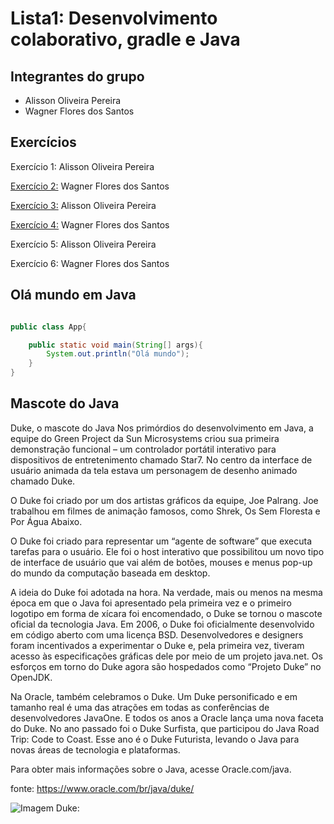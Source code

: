 # Lista1: Desenvolvimento colaborativo, gradle e Java

## Integrantes do grupo
- Alisson Oliveira Pereira
- Wagner Flores dos Santos

## Exercícios

Exercício 1: Alisson Oliveira Pereira

[Exercício 2:](./exercicio-02) Wagner Flores dos Santos

[Exercício 3:](./exercicio-03) Alisson Oliveira Pereira

[Exercício 4:](./exercicio-04) Wagner Flores dos Santos

Exercício 5: Alisson Oliveira Pereira

Exercício 6: Wagner Flores dos Santos

## Olá mundo em Java
```Java

public class App{

    public static void main(String[] args){
        System.out.println("Olá mundo");
    }
}

```

## Mascote do Java

Duke, o mascote do Java
Nos primórdios do desenvolvimento em Java, a equipe do Green Project da Sun Microsystems criou sua primeira demonstração funcional – um controlador portátil interativo para dispositivos de entretenimento chamado Star7. No centro da interface de usuário animada da tela estava um personagem de desenho animado chamado Duke.

O Duke foi criado por um dos artistas gráficos da equipe, Joe Palrang. Joe trabalhou em filmes de animação famosos, como Shrek, Os Sem Floresta e Por Água Abaixo.

O Duke foi criado para representar um “agente de software” que executa tarefas para o usuário. Ele foi o host interativo que possibilitou um novo tipo de interface de usuário que vai além de botões, mouses e menus pop-up do mundo da computação baseada em desktop.

A ideia do Duke foi adotada na hora. Na verdade, mais ou menos na mesma época em que o Java foi apresentado pela primeira vez e o primeiro logotipo em forma de xícara foi encomendado, o Duke se tornou o mascote oficial da tecnologia Java. Em 2006, o Duke foi oficialmente desenvolvido em código aberto com uma licença BSD. Desenvolvedores e designers foram incentivados a experimentar o Duke e, pela primeira vez, tiveram acesso às especificações gráficas dele por meio de um projeto java.net. Os esforços em torno do Duke agora são hospedados como “Projeto Duke” no OpenJDK.

Na Oracle, também celebramos o Duke. Um Duke personificado e em tamanho real é uma das atrações em todas as conferências de desenvolvedores JavaOne. E todos os anos a Oracle lança uma nova faceta do Duke. No ano passado foi o Duke Surfista, que participou do Java Road Trip: Code to Coast. Esse ano é o Duke Futurista, levando o Java para novas áreas de tecnologia e plataformas.

Para obter mais informações sobre o Java, acesse Oracle.com/java.

fonte: https://www.oracle.com/br/java/duke/

![Imagem Duke: ](https://www.oracle.com/a/ocom/img/rc24-duke-java-mascot.jpg)